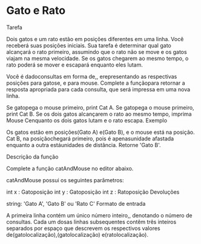# Gato e Rato

Tarefa 

Dois gatos e um rato estão em posições diferentes em uma linha. Você receberá suas posições iniciais. Sua tarefa é determinar qual gato alcançará o rato primeiro, assumindo que o rato não se move e os gatos viajam na mesma velocidade. Se os gatos chegarem ao mesmo tempo, o rato poderá se mover e escapará enquanto eles lutam.

Você é dadoconsultas em forma de,, erepresentando as respectivas posições para gatose, e para mouse. Complete a funçãopara retornar a resposta apropriada para cada consulta, que será impressa em uma nova linha.

Se gatopega o mouse primeiro, print Cat A.
Se gatopega o mouse primeiro, print Cat B.
Se os dois gatos alcançarem o rato ao mesmo tempo, imprima Mouse Cenquanto os dois gatos lutam e o rato escapa.
Exemplo




Os gatos estão em posições(Gato A) e(Gato B), e o mouse está na posição. Cat B, na posiçãochegará primeiro, pois é apenasunidade afastada enquanto a outra estáunidades de distância. Retorne 'Gato B'.

Descrição da função

Complete a função catAndMouse no editor abaixo.

catAndMouse possui os seguintes parâmetros:

int x : Gatoposição
int y : Gatoposição
int z : Ratoposição
Devoluções

string: 'Gato A', 'Gato B' ou 'Rato C'
Formato de entrada

A primeira linha contém um único número inteiro,, denotando o número de consultas.
Cada um dosas linhas subsequentes contêm três inteiros separados por espaço que descrevem os respectivos valores de(gatolocalização),(gatolocalização) e(ratolocalização).
